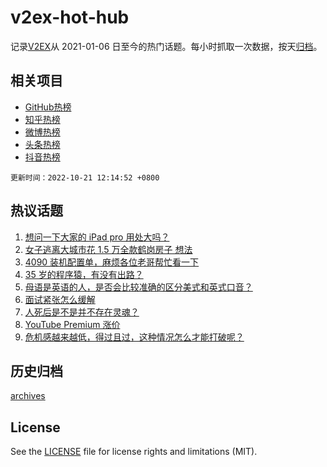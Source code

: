 # v2ex-hot-hub

 记录[V2EX](https://www.v2ex.com/)从 2021-01-06 日至今的热门话题。每小时抓取一次数据，按天[归档](archives)。
 
 ## 相关项目

- [GitHub热榜](https://github.com/snaildev/github-hot-hub)
- [知乎热榜](https://github.com/snaildev/zhihu-hot-hub)
- [微博热榜](https://github.com/snaildev/weibo-hot-hub)
- [头条热榜](https://github.com/snaildev/toutiao-hot-hub)
- [抖音热榜](https://github.com/snaildev/douyin-hot-hub)


 `更新时间：2022-10-21 12:14:52 +0800`

## 热议话题

1. [想问一下大家的 iPad pro 用处大吗？](https://www.v2ex.com/t/888383)
1. [女子逃离大城市花 1.5 万全款鹤岗房子 想法](https://www.v2ex.com/t/888442)
1. [4090 装机配置单，麻烦各位老哥帮忙看一下](https://www.v2ex.com/t/888398)
1. [35 岁的程序猿，有没有出路？](https://www.v2ex.com/t/888381)
1. [母语是英语的人，是否会比较准确的区分美式和英式口音？](https://www.v2ex.com/t/888389)
1. [面试紧张怎么缓解](https://www.v2ex.com/t/888424)
1. [人死后是不是并不存在灵魂？](https://www.v2ex.com/t/888570)
1. [YouTube Premium 涨价](https://www.v2ex.com/t/888587)
1. [危机感越来越低，得过且过，这种情况怎么才能打破呢？](https://www.v2ex.com/t/888614)

## 历史归档

[archives](archives)

## License

See the [LICENSE](LICENSE) file for license rights and limitations (MIT).
